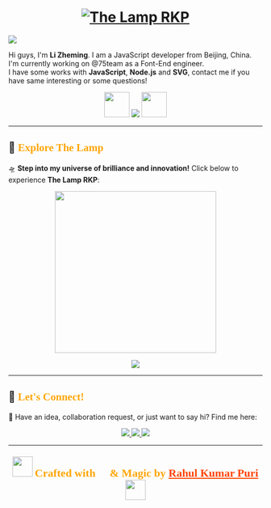 <!-- Ultra-Stylish & Animated README for The Lamp RKP -->

<h1 align="center">
  <a href="https://thelamp.site" target="_blank">
    <img src="https://readme-typing-svg.demolab.com?font=Kaushan+Script&size=40&duration=3000&pause=1000&color=0000FF&center=true&vCenter=true&multiline=true&width=700&height=80&lines=✨ The+Lamp+RKP ✨" alt="The Lamp RKP" />
  </a>
</h1>


 ![](https://visitor-badge.lithub.cc/badge?page_id=github.com/lizheming)

Hi guys, I'm **Li Zheming**. I am a JavaScript developer from Beijing, China. I'm currently working on @75team as a Font-End engineer.  
I have some works with **JavaScript**, **Node.js** and **SVG**, contact me if you have same interesting or some questions!

<p align="center">
  <img src="https://media.tenor.com/2lTTjjZXkUMAAAAj/lamp-light.gif" width="50"/>  
  <img src="https://readme-typing-svg.demolab.com?font=Pacifico&size=24&color=0000FF&duration=3000&center=true&vCenter=true&multiline=true&width=700&height=80&lines=Welcome+to+The+Lamp+RKP!;Creativity+%E2%9C%A8+|+Technology+%F0%9F%94%A7+|+Inspiration+%F0%9F%92%A1" />
  <img src="https://media.tenor.com/2lTTjjZXkUMAAAAj/lamp-light.gif" width="50"/>
</p>

---

## 🚀 <span style="font-family: 'Kaushan Script', cursive; color: #FFA500;">**Explore The Lamp**</span>  
🛸 **Step into my universe of brilliance and innovation!** Click below to experience **The Lamp RKP**:  

<p align="center">
  <a href="https://thelamp.site" target="_blank">
    <img src="https://media.giphy.com/media/h409obeZBMc16IxnbZ/giphy.gif" width="320"/>
  </a>
</p>

<p align="center">
  <a href="https://thelamp.site" target="_blank">
    <img src="https://shields.io/badge/🚀_Visit%20THELAMP.SITE-F57C00?style=for-the-badge&logo=firefox&logoColor=white&labelColor=000&animation=glow" />
  </a>
</p>

---

## 🌟 <span style="font-family: 'Kaushan Script', cursive; color: #FFA500;">**Let's Connect!**</span>  
💬 Have an idea, collaboration request, or just want to say hi? Find me here:  

<p align="center">
  <a href="mailto:contact@thelamp.site">
    <img src="https://img.shields.io/badge/📧_Email-Contact_Me-red?style=for-the-badge&logo=gmail&labelColor=black" />
  </a>
  <a href="https://instagram.com/cyb_rahul" target="_blank">
    <img src="https://img.shields.io/badge/📸_Instagram-Follow_Me-ff69b4?style=for-the-badge&logo=instagram&labelColor=black" />
  </a>
  <a href="https://thelamp.site" target="_blank">
    <img src="https://img.shields.io/badge/🌍_Website-TheLamp.site-blueviolet?style=for-the-badge&logo=firefox&labelColor=black" />
  </a>
</p>

---

<h3 align="center">
  <img src="https://media.giphy.com/media/L0t11OghxvBkCsp4J8/giphy.gif" width="40"/>
  <span style="font-family: 'Kaushan Script', cursive; font-size: 22px; color: #FFA500;">
    Crafted with 💖 & Magic by 
    <a href="https://instagram.com/cyb_rahul" style="color:#FF4500;">Rahul Kumar Puri</a>
  </span>
  <img src="https://media.giphy.com/media/L0t11OghxvBkCsp4J8/giphy.gif" width="40"/>
</h3>
